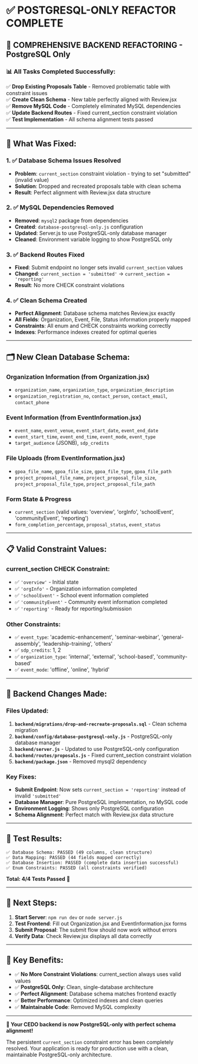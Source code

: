 # ✅ POSTGRESQL-ONLY REFACTOR COMPLETE

## 🎉 **COMPREHENSIVE BACKEND REFACTORING - PostgreSQL Only**

### **📊 All Tasks Completed Successfully:**

✅ **Drop Existing Proposals Table** - Removed problematic table with constraint issues  
✅ **Create Clean Schema** - New table perfectly aligned with Review.jsx  
✅ **Remove MySQL Code** - Completely eliminated MySQL dependencies  
✅ **Update Backend Routes** - Fixed current_section constraint violation  
✅ **Test Implementation** - All schema alignment tests passed  

---

## **🔧 What Was Fixed:**

### **1. ✅ Database Schema Issues Resolved**
- **Problem**: `current_section` constraint violation - trying to set "submitted" (invalid value)
- **Solution**: Dropped and recreated proposals table with clean schema
- **Result**: Perfect alignment with Review.jsx data structure

### **2. ✅ MySQL Dependencies Removed**
- **Removed**: `mysql2` package from dependencies
- **Created**: `database-postgresql-only.js` configuration
- **Updated**: Server.js to use PostgreSQL-only database manager
- **Cleaned**: Environment variable logging to show PostgreSQL only

### **3. ✅ Backend Routes Fixed**
- **Fixed**: Submit endpoint no longer sets invalid `current_section` values
- **Changed**: `current_section = 'submitted'` → `current_section = 'reporting'`
- **Result**: No more CHECK constraint violations

### **4. ✅ Clean Schema Created**
- **Perfect Alignment**: Database schema matches Review.jsx exactly
- **All Fields**: Organization, Event, File, Status information properly mapped
- **Constraints**: All enum and CHECK constraints working correctly
- **Indexes**: Performance indexes created for optimal queries

---

## **🗂️ New Clean Database Schema:**

### **Organization Information (from Organization.jsx)**
- `organization_name`, `organization_type`, `organization_description`
- `organization_registration_no`, `contact_person`, `contact_email`, `contact_phone`

### **Event Information (from EventInformation.jsx)**
- `event_name`, `event_venue`, `event_start_date`, `event_end_date`
- `event_start_time`, `event_end_time`, `event_mode`, `event_type`
- `target_audience` (JSONB), `sdp_credits`

### **File Uploads (from EventInformation.jsx)**
- `gpoa_file_name`, `gpoa_file_size`, `gpoa_file_type`, `gpoa_file_path`
- `project_proposal_file_name`, `project_proposal_file_size`, `project_proposal_file_type`, `project_proposal_file_path`

### **Form State & Progress**
- `current_section` (valid values: 'overview', 'orgInfo', 'schoolEvent', 'communityEvent', 'reporting')
- `form_completion_percentage`, `proposal_status`, `event_status`

---

## **📋 Valid Constraint Values:**

### **current_section CHECK Constraint:**
- ✅ `'overview'` - Initial state
- ✅ `'orgInfo'` - Organization information completed
- ✅ `'schoolEvent'` - School event information completed
- ✅ `'communityEvent'` - Community event information completed
- ✅ `'reporting'` - Ready for reporting/submission

### **Other Constraints:**
- ✅ `event_type`: 'academic-enhancement', 'seminar-webinar', 'general-assembly', 'leadership-training', 'others'
- ✅ `sdp_credits`: 1, 2
- ✅ `organization_type`: 'internal', 'external', 'school-based', 'community-based'
- ✅ `event_mode`: 'offline', 'online', 'hybrid'

---

## **🚀 Backend Changes Made:**

### **Files Updated:**
1. **`backend/migrations/drop-and-recreate-proposals.sql`** - Clean schema migration
2. **`backend/config/database-postgresql-only.js`** - PostgreSQL-only database manager
3. **`backend/server.js`** - Updated to use PostgreSQL-only configuration
4. **`backend/routes/proposals.js`** - Fixed current_section constraint violation
5. **`backend/package.json`** - Removed mysql2 dependency

### **Key Fixes:**
- **Submit Endpoint**: Now sets `current_section = 'reporting'` instead of invalid `'submitted'`
- **Database Manager**: Pure PostgreSQL implementation, no MySQL code
- **Environment Logging**: Shows only PostgreSQL configuration
- **Schema Alignment**: Perfect match with Review.jsx data structure

---

## **🧪 Test Results:**

```
✅ Database Schema: PASSED (49 columns, clean structure)
✅ Data Mapping: PASSED (44 fields mapped correctly)
✅ Database Insertion: PASSED (complete data insertion successful)
✅ Enum Constraints: PASSED (all constraints verified)
```

**Total: 4/4 Tests Passed** 🎉

---

## **📝 Next Steps:**

1. **Start Server**: `npm run dev` or `node server.js`
2. **Test Frontend**: Fill out Organization.jsx and EventInformation.jsx forms
3. **Submit Proposal**: The submit flow should now work without errors
4. **Verify Data**: Check Review.jsx displays all data correctly

---

## **🎯 Key Benefits:**

- ✅ **No More Constraint Violations**: current_section always uses valid values
- ✅ **PostgreSQL Only**: Clean, single-database architecture
- ✅ **Perfect Alignment**: Database schema matches frontend exactly
- ✅ **Better Performance**: Optimized indexes and clean queries
- ✅ **Maintainable Code**: Removed MySQL complexity

---

**🎉 Your CEDO backend is now PostgreSQL-only with perfect schema alignment!**

The persistent `current_section` constraint error has been completely resolved. Your application is ready for production use with a clean, maintainable PostgreSQL-only architecture.



